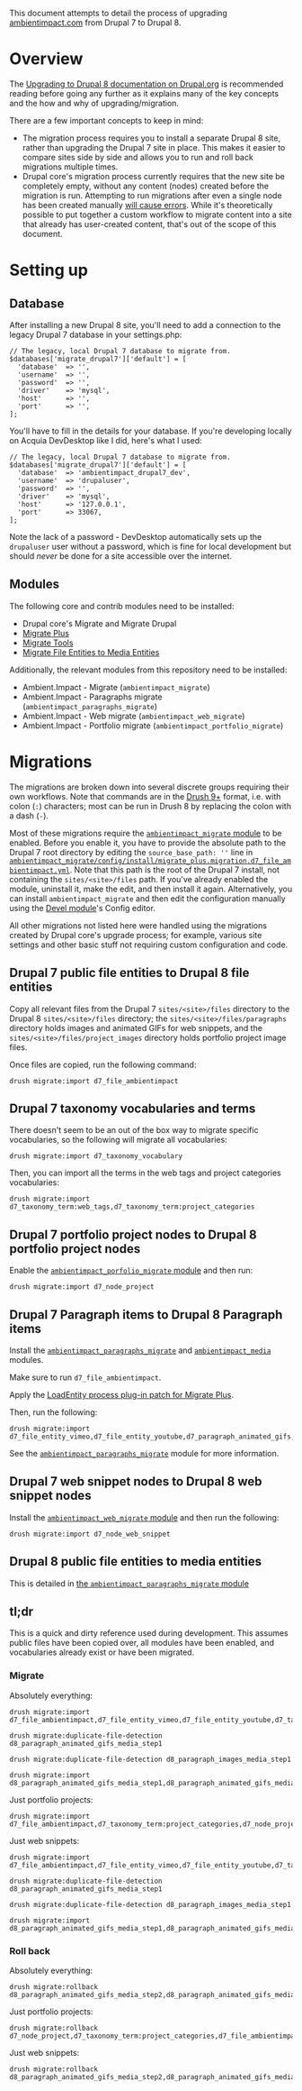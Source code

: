 This document attempts to detail the process of upgrading
[ambientimpact.com](https://ambientimpact.com/) from Drupal 7 to Drupal 8.

# Overview

The [Upgrading to Drupal 8 documentation on
Drupal.org](https://www.drupal.org/docs/8/upgrade) is recommended reading before
going any further as it explains many of the key concepts and the how and why of
upgrading/migration.

There are a few important concepts to keep in mind:

* The migration process requires you to install a separate Drupal 8 site, rather than upgrading the Drupal 7 site in place. This makes it easier to compare sites side by side and allows you to run and roll back migrations multiple times.
* Drupal core's migration process currently requires that the new site be completely empty, without any content (nodes) created before the migration is run. Attempting to run migrations after even a single node has been created manually [will cause errors](https://www.drupal.org/project/migrate_plus/issues/2843323). While it's theoretically possible to put together a custom workflow to migrate content into a site that already has user-created content, that's out of the scope of this document.

# Setting up

## Database

After installing a new Drupal 8 site, you'll need to add a connection to the
legacy Drupal 7 database in your settings.php:

```
// The legacy, local Drupal 7 database to migrate from.
$databases['migrate_drupal7']['default'] = [
  'database'  => '',
  'username'  => '',
  'password'  => '',
  'driver'    => 'mysql',
  'host'      => '',
  'port'      => '',
];
```

You'll have to fill in the details for your database. If you're developing
locally on Acquia DevDesktop like I did, here's what I used:

```
// The legacy, local Drupal 7 database to migrate from.
$databases['migrate_drupal7']['default'] = [
  'database'  => 'ambientimpact_drupal7_dev',
  'username'  => 'drupaluser',
  'password'  => '',
  'driver'    => 'mysql',
  'host'      => '127.0.0.1',
  'port'      => 33067,
];
```

Note the lack of a password - DevDesktop automatically sets up the
```drupaluser``` user without a password, which is fine for local development
but should *never* be done for a site accessible over the internet.

## Modules

The following core and contrib modules need to be installed:

* Drupal core's Migrate and Migrate Drupal
* [Migrate Plus](https://www.drupal.org/project/migrate_plus)
* [Migrate Tools](https://www.drupal.org/project/migrate_tools)
* [Migrate File Entities to Media Entities](https://www.drupal.org/project/migrate_file_to_media)

Additionally, the relevant modules from this repository need to be installed:

* Ambient.Impact - Migrate (```ambientimpact_migrate```)
* Ambient.Impact - Paragraphs migrate (```ambientimpact_paragraphs_migrate```)
* Ambient.Impact - Web migrate (```ambientimpact_web_migrate```)
* Ambient.Impact - Portfolio migrate (```ambientimpact_portfolio_migrate```)

# Migrations

The migrations are broken down into several discrete groups requiring their own
workflows. Note that commands are in the [Drush
9+](https://docs.drush.org/en/master/install/) format, i.e. with colon (```:```)
characters; most can be run in Drush 8 by replacing the colon with a dash
(```-```).

Most of these migrations require the [```ambientimpact_migrate```
module](ambientimpact_migrate) to be enabled. Before you enable it, you have to
provide the absolute path to the Drupal 7 root directory by editing the
```source_base_path: ''``` line in
[```ambientimpact_migrate/config/install/migrate_plus.migration.d7_file_ambientimpact.yml```](ambientimpact_migrate/config/install/migrate_plus.migration.d7_file_ambientimpact.yml).
Note that this path is the root of the Drupal 7 install, not containing the
```sites/<site>/files``` path. If you've already enabled the module, uninstall
it, make the edit, and then install it again. Alternatively, you can install
```ambientimpact_migrate``` and then edit the configuration manually using the
[Devel module](https://www.drupal.org/project/devel)'s Config editor.

All other migrations not listed here were handled using the migrations created
by Drupal core's upgrade process; for example, various site settings and other
basic stuff not requiring custom configuration and code.

## Drupal 7 public file entities to Drupal 8 file entities

Copy all relevant files from the Drupal 7 ```sites/<site>/files``` directory to
the Drupal 8 ```sites/<site>/files``` directory; the
```sites/<site>/files/paragraphs``` directory holds images and animated GIFs for
web snippets, and the ```sites/<site>/files/project_images``` directory holds
portfolio project image files.

Once files are copied, run the following command:

```
drush migrate:import d7_file_ambientimpact
```

## Drupal 7 taxonomy vocabularies and terms

There doesn't seem to be an out of the box way to migrate specific vocabularies,
so the following will migrate all vocabularies:

```
drush migrate:import d7_taxonomy_vocabulary
```

Then, you can import all the terms in the web tags and project categories
vocabularies:

```
drush migrate:import d7_taxonomy_term:web_tags,d7_taxonomy_term:project_categories
```

## Drupal 7 portfolio project nodes to Drupal 8 portfolio project nodes

Enable the [```ambientimpact_porfolio_migrate```
module](ambientimpact_porfolio/ambientimpact_porfolio_migrate) and then run:

```
drush migrate:import d7_node_project
```

## Drupal 7 Paragraph items to Drupal 8 Paragraph items

Install the
[```ambientimpact_paragraphs_migrate```](ambientimpact_paragraphs/ambientimpact_paragraphs_migrate)
and [```ambientimpact_media```](ambientimpact_media) modules.

Make sure to run ```d7_file_ambientimpact```.

Apply the [LoadEntity process plug-in patch for Migrate
Plus](https://www.drupal.org/project/migrate_plus/issues/3018849#comment-12928073).

Then, run the following:

```
drush migrate:import d7_file_entity_vimeo,d7_file_entity_youtube,d7_paragraph_animated_gifs,d7_paragraph_code,d7_paragraph_images,d7_paragraph_text,d7_paragraph_video
```

See the
[```ambientimpact_paragraphs_migrate```](ambientimpact_paragraphs/ambientimpact_paragraphs_migrate)
module for more information.

## Drupal 7 web snippet nodes to Drupal 8 web snippet nodes

Install the [```ambientimpact_web_migrate```
module](ambientimpact_web/ambientimpact_web_migrate) and then run the following:

```
drush migrate:import d7_node_web_snippet
```

## Drupal 8 public file entities to media entities

This is detailed in [the ```ambientimpact_paragraphs_migrate```
module](ambientimpact_paragraphs/ambientimpact_paragraphs_migrate/readme.md#file-field-to-media-field-migration)

## tl;dr

This is a quick and dirty reference used during development. This assumes public
files have been copied over, all modules have been enabled, and vocabularies
already exist or have been migrated.

### Migrate

Absolutely everything:

```
drush migrate:import d7_file_ambientimpact,d7_file_entity_vimeo,d7_file_entity_youtube,d7_taxonomy_term:web_tags,d7_taxonomy_term:project_categories,d7_node_project,d7_paragraph_animated_gifs,d7_paragraph_code,d7_paragraph_images,d7_paragraph_text,d7_paragraph_video,d7_node_web_snippet

drush migrate:duplicate-file-detection d8_paragraph_animated_gifs_media_step1

drush migrate:duplicate-file-detection d8_paragraph_images_media_step1

drush migrate:import d8_paragraph_animated_gifs_media_step1,d8_paragraph_animated_gifs_media_step2,d8_paragraph_images_media_step1,d8_paragraph_images_media_step2
```

Just portfolio projects:

```
drush migrate:import d7_file_ambientimpact,d7_taxonomy_term:project_categories,d7_node_project
```

Just web snippets:

```
drush migrate:import d7_file_ambientimpact,d7_file_entity_vimeo,d7_file_entity_youtube,d7_taxonomy_term:web_tags,d7_paragraph_animated_gifs,d7_paragraph_code,d7_paragraph_images,d7_paragraph_text,d7_paragraph_video,d7_node_web_snippet

drush migrate:duplicate-file-detection d8_paragraph_animated_gifs_media_step1

drush migrate:duplicate-file-detection d8_paragraph_images_media_step1

drush migrate:import d8_paragraph_animated_gifs_media_step1,d8_paragraph_animated_gifs_media_step2,d8_paragraph_images_media_step1,d8_paragraph_images_media_step2
```

### Roll back

Absolutely everything:

```
drush migrate:rollback d8_paragraph_animated_gifs_media_step2,d8_paragraph_animated_gifs_media_step1,d8_paragraph_images_media_step2,d8_paragraph_images_media_step1,d7_node_web_snippet,d7_paragraph_animated_gifs,d7_paragraph_code,d7_paragraph_images,d7_paragraph_text,d7_paragraph_video,d7_node_project,d7_file_entity_vimeo,d7_file_entity_youtube,d7_file_ambientimpact,d7_taxonomy_term:web_tags,d7_taxonomy_term:project_categories
```

Just portfolio projects:

```
drush migrate:rollback d7_node_project,d7_taxonomy_term:project_categories,d7_file_ambientimpact
```

Just web snippets:

```
drush migrate:rollback d8_paragraph_animated_gifs_media_step2,d8_paragraph_animated_gifs_media_step1,d8_paragraph_images_media_step2,d8_paragraph_images_media_step1,d7_node_web_snippet,d7_paragraph_animated_gifs,d7_paragraph_code,d7_paragraph_images,d7_paragraph_text,d7_paragraph_video,d7_file_entity_vimeo,d7_file_entity_youtube,d7_file_ambientimpact,d7_taxonomy_term:web_tags
```
